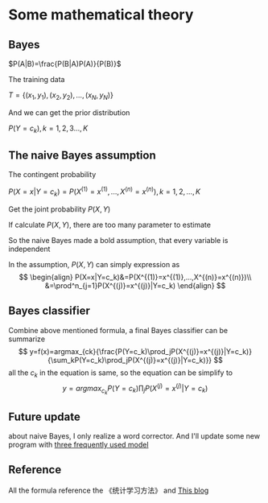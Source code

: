 # Some mathematical theory

## Bayes

$P(A|B)=\frac{P(B|A)P(A)}{P(B)}$

The training data

$T=\{(x_1,y_1),(x_2, y_2),...,(x_N,y_N)\}$

And we can get the prior distribution

$P(Y=c_k),k=1,2,3...,K$

## The naive Bayes assumption

The contingent probability

$P(X=x|Y=c_k)=P(X^{(1)}=x^{(1)},...,X^{(n)}=x^{(n)}),k=1,2,...,K$

Get the joint probability $P(X,Y)$

If calculate $P(X,Y)$, there are too many parameter to estimate

So the naive Bayes made a bold assumption, that every variable is independent

In the assumption, $P(X,Y)$ can simply expression as
$$
\begin{align}
P(X=x|Y=c_k)&=P(X^{(1)}=x^{(1)},...,X^{(n)}=x^{(n)})\\
&=\prod^n_{j=1}P(X^{(j)}=x^{(j)}|Y=c_k)
\end{align}
$$

## Bayes classifier

Combine above mentioned formula, a final Bayes classifier can be summarize
$$
y=f(x)=argmax_{ck}{\frac{P(Y=c_k)\prod_jP(X^{(j)}=x^{(j)}|Y=c_k)}{\sum_kP(Y=c_k)\prod_jP(X^{(j)}=x^{(j)}|Y=c_k)}}
$$
all the $c_k$ in the equation is same, so the equation can be simplify to 
$$
y=argmax_{c_k}P(Y=c_k)\prod_jP(X^{(j)}=x^{(j)}|Y=c_k)
$$

## Future update

about naive Bayes, I only realize a word corrector. And I'll update some new program with [three frequently used model](https://blog.csdn.net/qq_27009517/article/details/80044431)

## Reference

All the formula reference the 《统计学习方法》 and [This blog](https://blog.csdn.net/wyq_wyj/article/details/79485618)

